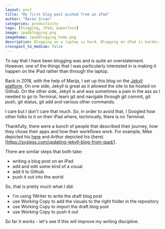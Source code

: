 ```yaml
---
layout: post
title: "My first blog post pushed from an iPad"
author: "Marko Srsan"
categories: productivity
tags: [blogging, iPad, paperless]
image: ipadblogging.png
imagehome: ipadblogging_home.png 
description: Blogging on a laptop is hard. Blogging on iPad is harder. Until now!
crosspost_to_medium: false
---
```

To say that I have been blogging was and is quite an overstatement. However, one of the things that I was particularly interested in is making it happen on the iPad rather than through the laptop. 

Back in 2018, with the help of Marija, I set up this blog on the [Jekyll platform](https://msrsan.com/Hello-World). On one side, Jekyll is great as it allowed the site to be hosted on Github. On the other side, Jekyll is and was sometimes a pain in the ass as I needed to go to Terminal, learn git and navigate through git commit, git push, git status, git add and various other commands. 

I care but I don't care that much. So, in order to avoid that, I Googled how other folks to it on their iPad where, technically, there is no Terminal. 

Thankfully, there were a bunch of people that described their journey, how they chose their apps and how their workflows work. For example, Mike depicted his [here](https://shellsharks.com/blogging-from-ipad) and Arthur depicted his (here)[https://sysless.com/updating-jekyll-blog-from-ipad/]. 

There are similar steps that both take: 
- writing a blog post on an iPad
- add and edit some kind of a visual
- add it to Github
- push it out into the world
 
So, that is pretty much what I did:
- I'm using 1Writer to write the draft blog post 
- use Working Copy to add the visuals to the right folder in the repository 
- use Working Copy to import the draft blog post
- use Working Copy to push it out

So far it works - let's see if this will improve my writing discipline.